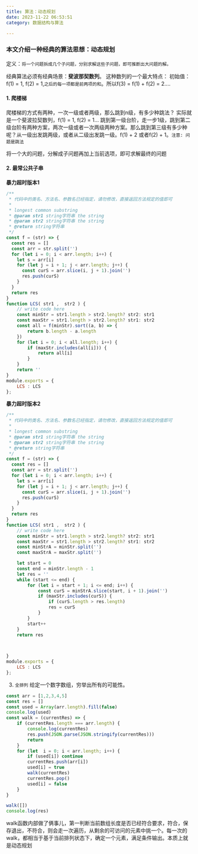 ```yaml
---
title: 算法：动态规划
date: 2023-11-22 06:53:51
category: 数据结构与算法

---
```


### 本文介绍一种经典的算法思想：动态规划
定义：`将一个问题拆成几个子问题，分别求解这些子问题，即可推断出大问题的解。`

经典算法必须有经典场景：**斐波那契数列**。
这种数列的一个最大特点： 初始值：f(1) = 1, f(2) = 1,`之后的每一项都是前两项的和`。所以f(3) = f(1) + f(2) = 2....

#### 1. 爬楼梯
爬楼梯的方式有两种，一次一级或者两级，那么跳到n级，有多少种跳法？
实际就是一个斐波拉契数列，f(1) = 1, f(2) = 1...
跳到第一级台阶，走一步1级，跳到第二级台阶有两种方案，两次一级或者一次两级两种方案。那么跳到第三级有多少种呢？从一级出发跳两级，或者从二级出发跳一级。f(1) + 2 或者f(2) + 1。`注意: 问题是跳法`

将一个大的问题，分解成子问题再加上当前选项，即可求解最终的问题

#### 2. 最常公共子串
**暴力超时版本1**
```javascript
/**
 * 代码中的类名、方法名、参数名已经指定，请勿修改，直接返回方法规定的值即可
 *
 * longest common substring
 * @param str1 string字符串 the string
 * @param str2 string字符串 the string
 * @return string字符串
 */
const f = (str) => {
  const res = []
  const arr = str.split('')
  for (let i = 0; i < arr.length; i++) {
    let s = arr[i]
    for (let j = i + 1; j < arr.length; j++) {
      const curS = arr.slice(i, j + 1).join('')
      res.push(curS)
    }
  }
  return res
}
function LCS( str1 ,  str2 ) {
    // write code here
    const minStr = str1.length > str2.length? str2: str1
    const maxStr = str1.length > str2.length? str1: str2
    const all = f(minStr).sort((a, b) => {
        return b.length - a.length
    })
    for (let i = 0; i < all.length; i++) {
        if (maxStr.includes(all[i])) {
            return all[i]
        }
    }
    return ''
}
module.exports = {
    LCS : LCS
};
```
**暴力超时版本2**
```javascript
/**
 * 代码中的类名、方法名、参数名已经指定，请勿修改，直接返回方法规定的值即可
 *
 * longest common substring
 * @param str1 string字符串 the string
 * @param str2 string字符串 the string
 * @return string字符串
 */
const f = (str) => {
  const res = []
  const arr = str.split('')
  for (let i = 0; i < arr.length; i++) {
    let s = arr[i]
    for (let j = i + 1; j < arr.length; j++) {
      const curS = arr.slice(i, j + 1).join('')
      res.push(curS)
    }
  }
  return res
}
function LCS( str1 ,  str2 ) {
    // write code here
    const minStr = str1.length > str2.length? str2: str1
    const maxStr = str1.length > str2.length? str1: str2
    const minStrA = minStr.split('')
    const maxStrA = maxStr.split('')

    let start = 0
    const end = minStr.length - 1
    let res = ''
    while (start <= end) {
        for (let i = start + 1; i <= end; i++) {
            const curS = minStrA.slice(start, i + 1).join('')
            if (maxStr.includes(curS)) {
                if (curS.length > res.length)
                res = curS
            }
        }
        start++
    }
    return res

    

}
module.exports = {
    LCS : LCS
};
```

3. `全排列`
给定一个数字数组，穷举出所有的可能性。
```javascript
const arr = [1,2,3,4,5]
const res = []
const used = Array(arr.length).fill(false)
console.log(used)
const walk = (currentRes) => {
    if (currentRes.length === arr.length) {
        console.log(currentRes)
        res.push(JSON.parse(JSON.stringify(currentRes)))
        return
    }
    for (let  i = 0; i < arr.length; i++) {
        if (used[i]) continue
        currentRes.push(arr[i])
        used[i] = true
        walk(currentRes)
        currentRes.pop()
        used[i] = false
    }
}

walk([])
console.log(res)
```
walk函数内部做了俩事儿，第一判断当前数组长度是否已经符合要求，符合，保存退出，不符合，则会走一次遍历，从剩余的可访问的元素中挑一个。每一次的walk，都相当于基于当前排列状态下，确定一个元素，满足条件输出。本质上就是动态规划

